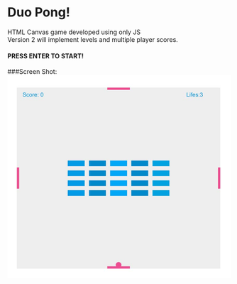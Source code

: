 # Duo Pong!
HTML Canvas game developed using only JS</br>
Version 2 will implement levels and multiple player scores.</br>
#### PRESS ENTER TO START!</br> 

###Screen Shot:
![Screenshot](DuoPong.jpg)

